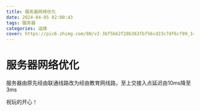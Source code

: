 ```yaml
---
title: 服务器网络优化
date: 2024-04-05 02:00:43
tags: 服务器
categories: 运维
cover: https://pic6.zhimg.com/80/v2-3bf5b62f28b363fbf56cd23c7df6cf89_1440w.png
---
```

# 服务器网络优化
服务器由原先经由联通线路改为经由教育网线路，至上交接入点延迟由10ms降至3ms

祝玩的开心！